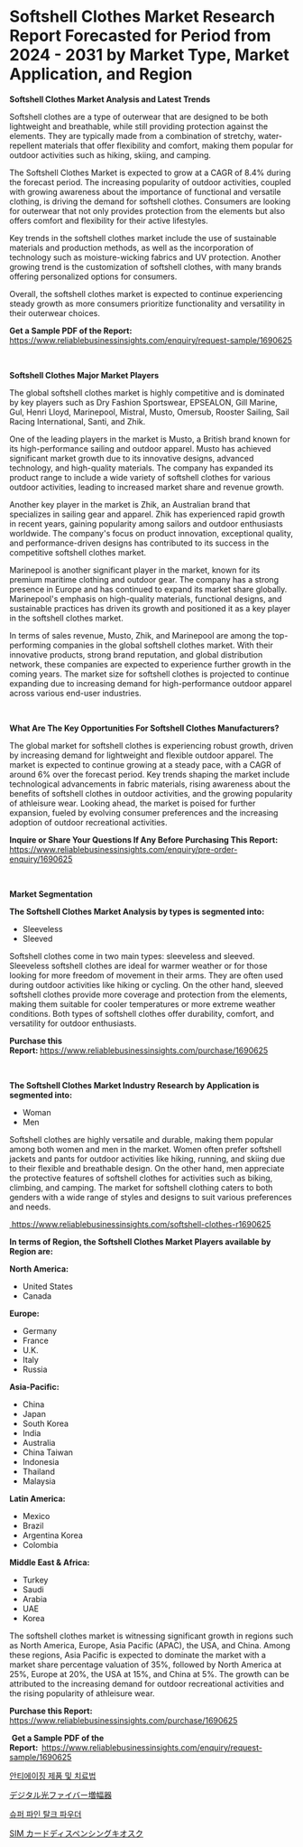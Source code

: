 <p><h1>Softshell Clothes Market Research Report Forecasted for Period from 2024 -  2031 by Market Type, Market Application, and Region</h1></p><p><strong>Softshell Clothes Market Analysis and Latest Trends</strong></p>
<p><p>Softshell clothes are a type of outerwear that are designed to be both lightweight and breathable, while still providing protection against the elements. They are typically made from a combination of stretchy, water-repellent materials that offer flexibility and comfort, making them popular for outdoor activities such as hiking, skiing, and camping.</p><p>The Softshell Clothes Market is expected to grow at a CAGR of 8.4% during the forecast period. The increasing popularity of outdoor activities, coupled with growing awareness about the importance of functional and versatile clothing, is driving the demand for softshell clothes. Consumers are looking for outerwear that not only provides protection from the elements but also offers comfort and flexibility for their active lifestyles.</p><p>Key trends in the softshell clothes market include the use of sustainable materials and production methods, as well as the incorporation of technology such as moisture-wicking fabrics and UV protection. Another growing trend is the customization of softshell clothes, with many brands offering personalized options for consumers.</p><p>Overall, the softshell clothes market is expected to continue experiencing steady growth as more consumers prioritize functionality and versatility in their outerwear choices.</p></p>
<p><strong>Get a Sample PDF of the Report:&nbsp;</strong> <a href="https://www.reliablebusinessinsights.com/enquiry/request-sample/1690625">https://www.reliablebusinessinsights.com/enquiry/request-sample/1690625</a></p>
<p>&nbsp;</p>
<p><strong>Softshell Clothes Major Market Players</strong></p>
<p><p>The global softshell clothes market is highly competitive and is dominated by key players such as Dry Fashion Sportswear, EPSEALON, Gill Marine, Gul, Henri Lloyd, Marinepool, Mistral, Musto, Omersub, Rooster Sailing, Sail Racing International, Santi, and Zhik.</p><p>One of the leading players in the market is Musto, a British brand known for its high-performance sailing and outdoor apparel. Musto has achieved significant market growth due to its innovative designs, advanced technology, and high-quality materials. The company has expanded its product range to include a wide variety of softshell clothes for various outdoor activities, leading to increased market share and revenue growth.</p><p>Another key player in the market is Zhik, an Australian brand that specializes in sailing gear and apparel. Zhik has experienced rapid growth in recent years, gaining popularity among sailors and outdoor enthusiasts worldwide. The company's focus on product innovation, exceptional quality, and performance-driven designs has contributed to its success in the competitive softshell clothes market.</p><p>Marinepool is another significant player in the market, known for its premium maritime clothing and outdoor gear. The company has a strong presence in Europe and has continued to expand its market share globally. Marinepool's emphasis on high-quality materials, functional designs, and sustainable practices has driven its growth and positioned it as a key player in the softshell clothes market.</p><p>In terms of sales revenue, Musto, Zhik, and Marinepool are among the top-performing companies in the global softshell clothes market. With their innovative products, strong brand reputation, and global distribution network, these companies are expected to experience further growth in the coming years. The market size for softshell clothes is projected to continue expanding due to increasing demand for high-performance outdoor apparel across various end-user industries.</p></p>
<p>&nbsp;</p>
<p><strong>What Are The Key Opportunities For Softshell Clothes Manufacturers?</strong></p>
<p><p>The global market for softshell clothes is experiencing robust growth, driven by increasing demand for lightweight and flexible outdoor apparel. The market is expected to continue growing at a steady pace, with a CAGR of around 6% over the forecast period. Key trends shaping the market include technological advancements in fabric materials, rising awareness about the benefits of softshell clothes in outdoor activities, and the growing popularity of athleisure wear. Looking ahead, the market is poised for further expansion, fueled by evolving consumer preferences and the increasing adoption of outdoor recreational activities.</p></p>
<p><strong>Inquire or Share Your Questions If Any Before Purchasing This Report:</strong> <a href="https://www.reliablebusinessinsights.com/enquiry/pre-order-enquiry/1690625">https://www.reliablebusinessinsights.com/enquiry/pre-order-enquiry/1690625</a></p>
<p>&nbsp;</p>
<p><strong>Market Segmentation</strong></p>
<p><strong>The Softshell Clothes Market Analysis by types is segmented into:</strong></p>
<p><ul><li>Sleeveless</li><li>Sleeved</li></ul></p>
<p><p>Softshell clothes come in two main types: sleeveless and sleeved. Sleeveless softshell clothes are ideal for warmer weather or for those looking for more freedom of movement in their arms. They are often used during outdoor activities like hiking or cycling. On the other hand, sleeved softshell clothes provide more coverage and protection from the elements, making them suitable for cooler temperatures or more extreme weather conditions. Both types of softshell clothes offer durability, comfort, and versatility for outdoor enthusiasts.</p></p>
<p><strong>Purchase this Report:&nbsp;</strong><a href="https://www.reliablebusinessinsights.com/purchase/1690625">https://www.reliablebusinessinsights.com/purchase/1690625</a></p>
<p>&nbsp;</p>
<p><strong>The Softshell Clothes Market Industry Research by Application is segmented into:</strong></p>
<p><ul><li>Woman</li><li>Men</li></ul></p>
<p><p>Softshell clothes are highly versatile and durable, making them popular among both women and men in the market. Women often prefer softshell jackets and pants for outdoor activities like hiking, running, and skiing due to their flexible and breathable design. On the other hand, men appreciate the protective features of softshell clothes for activities such as biking, climbing, and camping. The market for softshell clothing caters to both genders with a wide range of styles and designs to suit various preferences and needs.</p></p>
<p><a href="https://www.reliablebusinessinsights.com/softshell-clothes-r1690625">&nbsp;https://www.reliablebusinessinsights.com/softshell-clothes-r1690625</a></p>
<p><strong>In terms of Region, the Softshell Clothes Market Players available by Region are:</strong></p>
<p>
    <p> <strong> North America: </strong>
        <ul>
            <li>United States</li>
            <li>Canada</li>
        </ul>
        </p> 
    <p> <strong> Europe: </strong>
        <ul>
            <li>Germany</li>
            <li>France</li>
            <li>U.K.</li>
            <li>Italy</li>
            <li>Russia</li>
        </ul>
        </p> 
    <p> <strong> Asia-Pacific: </strong>
        <ul>
            <li>China</li>
            <li>Japan</li>
            <li>South Korea</li>
            <li>India</li>
            <li>Australia</li>
            <li>China Taiwan</li>
            <li>Indonesia</li>
            <li>Thailand</li>
            <li>Malaysia</li>
        </ul>
        </p> 
    <p> <strong> Latin America: </strong>
        <ul>
            <li>Mexico</li>
            <li>Brazil</li>
            <li>Argentina Korea</li>
            <li>Colombia</li>
        </ul>
        </p> 
    <p> <strong> Middle East & Africa: </strong>
        <ul>
            <li>Turkey</li>
            <li>Saudi</li>
            <li>Arabia</li>
            <li>UAE</li>
            <li>Korea</li>
        </ul>
    </p>
    </p>
<p><p>The softshell clothes market is witnessing significant growth in regions such as North America, Europe, Asia Pacific (APAC), the USA, and China. Among these regions, Asia Pacific is expected to dominate the market with a market share percentage valuation of 35%, followed by North America at 25%, Europe at 20%, the USA at 15%, and China at 5%. The growth can be attributed to the increasing demand for outdoor recreational activities and the rising popularity of athleisure wear.</p></p>
<p><strong>Purchase this Report: </strong><a href="https://www.reliablebusinessinsights.com/purchase/1690625">https://www.reliablebusinessinsights.com/purchase/1690625</a></p>
<p>&nbsp;<strong>Get a Sample PDF of the Report:&nbsp;&nbsp;</strong><a href="https://www.reliablebusinessinsights.com/enquiry/request-sample/1690625">https://www.reliablebusinessinsights.com/enquiry/request-sample/1690625</a></p>
<p><strong></strong></p>
<p><p><a href="https://medium.com/@bartlakin95/%ED%94%BC%EB%B6%80%EB%85%B8%ED%99%94-%EB%B0%A9%EC%A7%80-%EC%A0%9C%ED%92%88-%EB%B0%8F-%EC%B9%98%EB%A3%8C%EB%B2%95-%EC%8B%9C%EC%9E%A5%EC%9D%80-%EC%8B%9C%EC%9E%A5-%EC%A0%90%EC%9C%A0%EC%9C%A8-%EC%8B%9C%EC%9E%A5-%EB%8F%99%ED%96%A5-%EB%B0%8F-%EC%8B%9C%EC%9E%A5-%EC%84%B1%EC%9E%A5%EC%97%90-%EA%B4%80%ED%95%9C-%EC%A0%95%EB%B3%B4%EB%A5%BC-%EC%A0%9C%EA%B3%B5%ED%95%A9%EB%8B%88%EB%8B%A4-75c9698fcb28">안티에이징 제품 및 치료법</a></p><p><a href="https://medium.com/@mookiesville/%E3%83%87%E3%82%B8%E3%82%BF%E3%83%AB%E3%83%95%E3%82%A1%E3%82%A4%E3%83%90%E3%83%BC%E3%82%AA%E3%83%97%E3%83%86%E3%82%A3%E3%83%83%E3%82%AF%E5%A2%97%E5%B9%85%E5%99%A8%E3%81%AE%E5%B8%82%E5%A0%B4%E5%B1%95%E6%9C%9B-%E6%A5%AD%E7%95%8C%E6%A6%82%E8%A6%81%E3%81%A8%E4%BA%88%E6%B8%AC-2024%E5%B9%B4%E3%81%8B%E3%82%892031%E5%B9%B4-bc545891ed97">デジタル光ファイバー増幅器</a></p><p><a href="https://medium.com/@kaliwatsica/%EC%B4%88%EB%AF%B8%EC%84%B8-%ED%83%88%ED%81%AC-%EB%B6%84%EB%A7%90-%EC%8B%9C%EC%9E%A5-%EC%9D%B8%EC%82%AC%EC%9D%B4%ED%8A%B8-%EC%8B%9C%EC%9E%A5-%EB%8F%99%ED%96%A5-%EC%84%B1%EC%9E%A5-2024%EB%85%84%EB%B6%80%ED%84%B0-2031%EB%85%84%EA%B9%8C%EC%A7%80-%EC%98%88%EC%B8%A1%EB%90%9C-%EA%B2%83-9100b74c912a">슈퍼 파인 탈크 파우더</a></p><p><a href="https://medium.com/@christiandickens2005/sim%E3%82%AB%E3%83%BC%E3%83%89%E3%83%87%E3%82%A3%E3%82%B9%E3%83%9A%E3%83%B3%E3%82%B7%E3%83%B3%E3%82%B0%E3%82%AD%E3%82%AA%E3%82%B9%E3%82%AF%E5%B8%82%E5%A0%B4%E3%81%AE%E5%88%86%E6%9E%90-%E3%82%B0%E3%83%AD%E3%83%BC%E3%83%90%E3%83%AB%E6%A5%AD%E7%95%8C%E3%81%AE%E8%A6%8B%E9%80%9A%E3%81%97%E3%81%A8%E4%BA%88%E6%B8%AC-2024%E5%B9%B4%E3%81%8B%E3%82%892031%E5%B9%B4%E3%81%BE%E3%81%A7-2f83958dd64b">SIM カードディスペンシングキオスク</a></p></p>